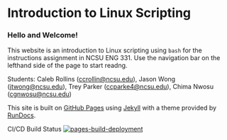 # Introduction to Linux Scripting

### Hello and Welcome!

This website is an introduction to Linux scripting using `bash` for the instructions assignment in NCSU ENG 331. Use the navigation bar on the lefthand side of the page to start readng.

Students: Caleb Rollins (ccrollin@ncsu.edu), Jason Wong (jtwong@ncsu.edu), Trey Parker (ccparke4@ncsu.edu), Chima Nwosu (cgnwosu@ncsu.edu)

This site is built on [GitHub Pages](https://pages.github.com) using [Jekyll](https://jekyllrb.com) with a theme provided by [RunDocs](https://github.com/rundocs/jekyll-rtd-theme). 

CI/CD Build Status
[![pages-build-deployment](https://github.com/crollins18/intro-linux-scripting/actions/workflows/pages/pages-build-deployment/badge.svg)](https://github.com/crollins18/intro-linux-scripting/actions/workflows/pages/pages-build-deployment)